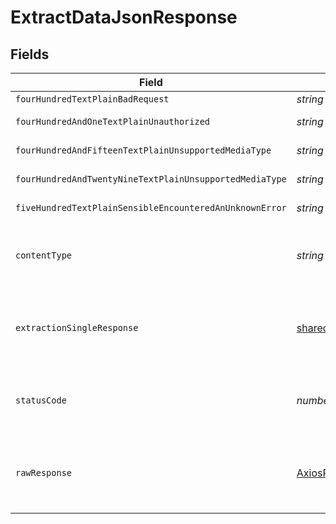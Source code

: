 # ExtractDataJsonResponse


## Fields

| Field                                                                                     | Type                                                                                      | Required                                                                                  | Description                                                                               |
| ----------------------------------------------------------------------------------------- | ----------------------------------------------------------------------------------------- | ----------------------------------------------------------------------------------------- | ----------------------------------------------------------------------------------------- |
| `fourHundredTextPlainBadRequest`                                                          | *string*                                                                                  | :heavy_minus_sign:                                                                        | Bad Request                                                                               |
| `fourHundredAndOneTextPlainUnauthorized`                                                  | *string*                                                                                  | :heavy_minus_sign:                                                                        | Not authorized                                                                            |
| `fourHundredAndFifteenTextPlainUnsupportedMediaType`                                      | *string*                                                                                  | :heavy_minus_sign:                                                                        | Unsupported Media Type                                                                    |
| `fourHundredAndTwentyNineTextPlainUnsupportedMediaType`                                   | *string*                                                                                  | :heavy_minus_sign:                                                                        | Too Many Requests                                                                         |
| `fiveHundredTextPlainSensibleEncounteredAnUnknownError`                                   | *string*                                                                                  | :heavy_minus_sign:                                                                        | Internal Server Error                                                                     |
| `contentType`                                                                             | *string*                                                                                  | :heavy_check_mark:                                                                        | HTTP response content type for this operation                                             |
| `extractionSingleResponse`                                                                | [shared.ExtractionSingleResponse](../../../sdk/models/shared/extractionsingleresponse.md) | :heavy_minus_sign:                                                                        | The structured data extracted from the document.<br/>                                     |
| `statusCode`                                                                              | *number*                                                                                  | :heavy_check_mark:                                                                        | HTTP response status code for this operation                                              |
| `rawResponse`                                                                             | [AxiosResponse](https://axios-http.com/docs/res_schema)                                   | :heavy_minus_sign:                                                                        | Raw HTTP response; suitable for custom response parsing                                   |